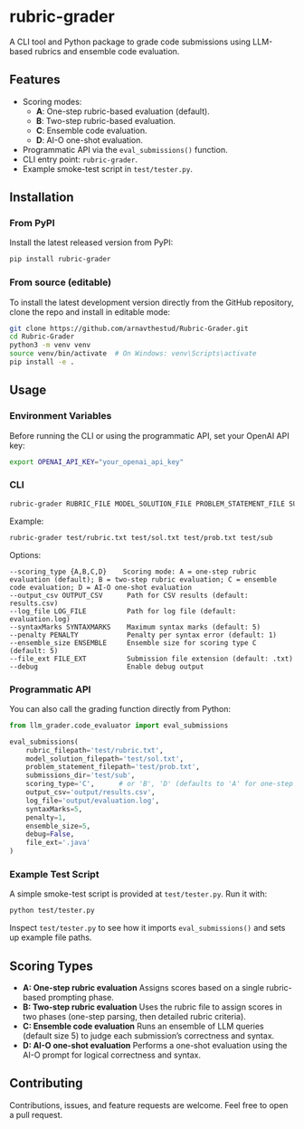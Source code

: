 # rubric-grader

A CLI tool and Python package to grade code submissions using LLM-based rubrics and ensemble code evaluation.

## Features

- Scoring modes:
  - **A**: One-step rubric-based evaluation (default).
  - **B**: Two-step rubric-based evaluation.
  - **C**: Ensemble code evaluation.
  - **D**: AI-O one-shot evaluation.
- Programmatic API via the `eval_submissions()` function.
- CLI entry point: `rubric-grader`.
- Example smoke-test script in `test/tester.py`.

## Installation

### From PyPI

Install the latest released version from PyPI:

```bash
pip install rubric-grader
```

### From source (editable)

To install the latest development version directly from the GitHub repository, clone the repo and install in editable mode:

```bash
git clone https://github.com/arnavthestud/Rubric-Grader.git
cd Rubric-Grader
python3 -m venv venv
source venv/bin/activate  # On Windows: venv\Scripts\activate
pip install -e .
```

## Usage

### Environment Variables

Before running the CLI or using the programmatic API, set your OpenAI API key:

```bash
export OPENAI_API_KEY="your_openai_api_key"
```

### CLI

```bash
rubric-grader RUBRIC_FILE MODEL_SOLUTION_FILE PROBLEM_STATEMENT_FILE SUBMISSIONS_DIR [OPTIONS]
```

Example:

```bash
rubric-grader test/rubric.txt test/sol.txt test/prob.txt test/sub
```

Options:

```text
--scoring_type {A,B,C,D}    Scoring mode: A = one-step rubric evaluation (default); B = two-step rubric evaluation; C = ensemble code evaluation; D = AI-O one-shot evaluation
--output_csv OUTPUT_CSV      Path for CSV results (default: results.csv)
--log_file LOG_FILE          Path for log file (default: evaluation.log)
--syntaxMarks SYNTAXMARKS    Maximum syntax marks (default: 5)
--penalty PENALTY            Penalty per syntax error (default: 1)
--ensemble_size ENSEMBLE     Ensemble size for scoring type C (default: 5)
--file_ext FILE_EXT          Submission file extension (default: .txt)
--debug                      Enable debug output
```

### Programmatic API

You can also call the grading function directly from Python:

```python
from llm_grader.code_evaluator import eval_submissions

eval_submissions(
    rubric_filepath='test/rubric.txt',
    model_solution_filepath='test/sol.txt',
    problem_statement_filepath='test/prob.txt',
    submissions_dir='test/sub',
    scoring_type='C',      # or 'B', 'D' (defaults to 'A' for one-step rubric evaluation if omitted)
    output_csv='output/results.csv',
    log_file='output/evaluation.log',
    syntaxMarks=5,
    penalty=1,
    ensemble_size=5,
    debug=False,
    file_ext='.java'
)
```

### Example Test Script

A simple smoke-test script is provided at `test/tester.py`. Run it with:

```bash
python test/tester.py
```

Inspect `test/tester.py` to see how it imports `eval_submissions()` and sets up example file paths.

## Scoring Types

- **A: One-step rubric evaluation**
  Assigns scores based on a single rubric-based prompting phase.
- **B: Two-step rubric evaluation**
  Uses the rubric file to assign scores in two phases (one-step parsing, then detailed rubric criteria).
- **C: Ensemble code evaluation**
  Runs an ensemble of LLM queries (default size 5) to judge each submission’s correctness and syntax.
- **D: AI-O one-shot evaluation**
  Performs a one-shot evaluation using the AI-O prompt for logical correctness and syntax.

## Contributing

Contributions, issues, and feature requests are welcome. Feel free to open a pull request.
